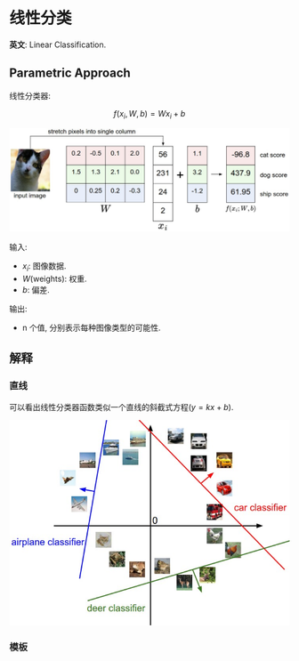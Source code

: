 # 线性分类

**英文**: Linear Classification.  

## Parametric Approach

线性分类器:  

$$
f(x_i, W, b) = Wx_i + b
$$

![](assets/imagemap.jpg)  

输入:  

- $x_i$: 图像数据.
- $W$(weights): 权重.
- $b$: 偏差.

输出:  

- n 个值, 分别表示每种图像类型的可能性.

## 解释

### 直线

可以看出线性分类器函数类似一个直线的斜截式方程($y = kx + b$).  

![](assets/pixelspace.jpeg)  

### 模板

